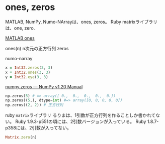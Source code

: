 
# ones, zeros

MATLAB, NumPy, Numo-NArrayは、ones, zeros。
Ruby matrixライブラリは、one, zero.

[MATLAB ones](https://jp.mathworks.com/help/matlab/ref/ones.html)

ones(n) n次元の正方行列
zeros

numo-narray
```rb
x = Int32.zeros(3, 3)
x = Int32.ones(3, 3)
y = Int32.eye(3, 3)
```

[numpy.zeros — NumPy v1.20 Manual](https://numpy.org/doc/stable/reference/generated/numpy.zeros.html)

```py
np.zeros(5) # => array([ 0.,  0.,  0.,  0.,  0.])
np.zeros((5,), dtype=int) #=> array([0, 0, 0, 0, 0])
np.zeros((2, 2)) # 正方行列
```

ruby `matrix`ライブラリ
るりまは、1引数が正方行列を作ることしか書かれてない。
Ruby 1.9.3-p551の頃には、2引数バージョンが入っている。
Ruby 1.8.7-p358には、2引数が入ってない。
```rb
Matrix.zero(n)
```
